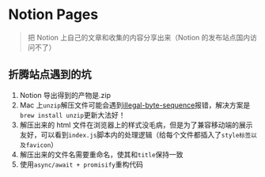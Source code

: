 # Notion Pages

> 把 Notion 上自己的文章和收集的内容分享出来（Notion 的发布站点国内访问不了）

## 折腾站点遇到的坑

1. Notion 导出得到的产物是.zip
2. Mac 上`unzip`解压文件可能会遇到[illegal-byte-sequence](https://stackoverflow.com/questions/77206910/error-illegal-byte-sequence-when-unzipping-zip-file-parts-on-mac)报错，解决方案是`brew install unzip`更新大法好！
3. 解压出来的 html 文件在浏览器上的样式没毛病，但是为了兼容移动端的展示友好，可以看到`index.js`脚本内的处理逻辑（给每个文件都插入了`style标签以及favicon`）
4. 解压出来的文件名需要重命名，使其和`title`保持一致
5. 使用`async/await + promisify`重构代码
